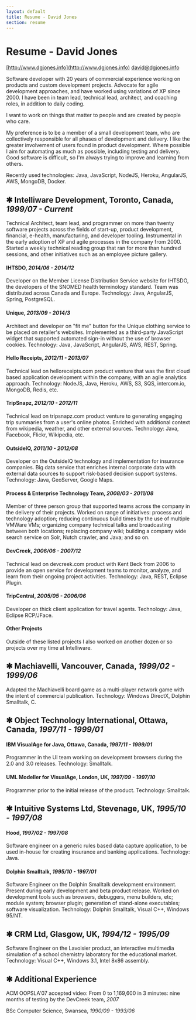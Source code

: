 ```yaml
---
layout: default
title: Resume - David Jones
section: resume
---
```


# Resume - David Jones

[http://www.dgjones.info](http://www.dgjones.info)  [david@dgjones.info](mailto:david@dgjones.info)

Software developer with 20 years of commercial experience working on products and custom development projects. Advocate for agile development approaches, and have worked using variations of XP since 2000. I have been in team lead, technical lead, architect, and coaching roles, in addition to daily coding.

I want to work on things that matter to people and are created by people who care.

My preference is to be a member of a small development team, who are collectively responsible for all phases of development and delivery. I like the greater involvement of users found in product development. Where possible I aim for automating as much as possible, including testing and delivery. Good software is difficult, so I'm always trying to improve and learning from others.

Recently used technologies: Java, JavaScript, NodeJS, Heroku, AngularJS, AWS, MongoDB, Docker.


## &#10033; Intelliware Development, Toronto, Canada, _1999/07 - Current_

Technical Architect, team lead, and programmer on more than twenty software projects across the fields of start-up, product development, financial, e-health, manufacturing, and developer tooling. Instrumental in the early adoption of XP and agile processes in the company from 2000. Started a weekly technical reading group that ran for more than hundred sessions, and other initiatives such as an employee picture gallery.

#### IHTSDO, _2014/06 - 2014/12_
Developer on the Member License Distribution Service website for IHTSDO, the developers of the SNOMED health terminology standard. Team was distributed across Canada and Europe. Technology: Java, AngularJS, Spring, PostgreSQL.

#### Unique, _2013/09 - 2014/3_
Architect and developer on "fit me" button for the Unique clothing service to be placed on retailer's websites. Implemented as a third-party JavaScript widget that supported automated sign-in without the use of browser cookies. Technology: Java, JavaScript, AngularJS, AWS, REST, Spring.

#### Hello Receipts, _2012/11 - 2013/07_
Technical lead on helloreceipts.com product venture that was the first cloud based application development within the company, with an agile analytics approach. Technology: NodeJS, Java, Heroku, AWS, S3, SQS, intercom.io, MongoDB, Redis, etc.

#### TripSnapz, _2012/10 - 2012/11_

Technical lead on tripsnapz.com product venture to generating engaging trip summaries from a user's online photos. Enriched with additional context from wikipedia, weather, and other external sources. Technology: Java, Facebook, Flickr, Wikipedia, etc.

#### OutsideIQ, _2011/10 - 2012/08_
Developer on the OutsideIQ technology and implementation for insurance companies. Big data service that enriches internal corporate data with external data sources to support risk-based decision support systems. Technology: Java, GeoServer, Google Maps.

#### Process & Enterprise Technology Team, _2008/03 - 2011/08_

Member of three person group that supported teams across the company in the delivery of their projects. Worked on range of initiatives: process and technology adoption; reducing continuous build times by the use of multiple VMWare VMs; organizing company technical talks and broadcasting between both locations; replacing company wiki; building a company wide search service on Solr, Nutch crawler, and Java; and so on.

#### DevCreek, _2006/06 - 2007/12_
Technical lead on devcreek.com product with Kent Beck from 2006 to provide an open service for development teams to monitor, analyze, and learn from their ongoing project activities. Technology: Java, REST, Eclipse Plugin.

#### TripCentral, _2005/05 - 2006/06_

Developer on thick client application for travel agents. Technology: Java, Eclipse RCP/JFace.

#### Other Projects

Outside of these listed projects I also worked on another dozen or so projects over my time at Intelliware.


## &#10033; Machiavelli, Vancouver, Canada, _1999/02 - 1999/06_

Adapted the Machiavelli board game as a multi-player network game with the intent of commercial publication. Technology: Windows DirectX, Dolphin Smalltalk, C.


## &#10033; Object Technology International, Ottawa, Canada, _1997/11 - 1999/01_

#### IBM VisualAge for Java, Ottawa, Canada, _1997/11 - 1999/01_

Programmer in the UI team working on development browsers during the 2.0 and 3.0 releases. Technology: Smalltalk.

#### UML Modeller for VisualAge, London, UK, _1997/09 - 1997/10_

Programmer prior to the initial release of the product. Technology: Smalltalk.


## &#10033; Intuitive Systems Ltd, Stevenage, UK, _1995/10 - 1997/08_

#### Hood, _1997/02 - 1997/08_

Software engineer on a generic rules based data capture application, to be used in-house for creating insurance and banking applications. Technology: Java.

#### Dolphin Smalltalk, _1995/10 - 1997/01_

Software Engineer on the Dolphin Smalltalk development environment. Present during early development and beta product release. Worked on development tools such as browsers, debuggers, menu builders, etc; module system; browser plugin; generation of stand-alone executables; software visualization.
Technology: Dolphin Smalltalk, Visual C++, Windows 95/NT.


## &#10033; CRM Ltd, Glasgow, UK, _1994/12 - 1995/09_

Software Engineer on the Lavoisier product, an interactive multimedia simulation of a school chemistry laboratory for the educational market. Technology: Visual C++, Windows 3.1, Intel 8x86 assembly.


## &#10033; Additional Experience

ACM OOPSLA'07 accepted video: From 0 to 1,169,600 in 3 minutes: nine months of testing by the DevCreek team, _2007_

BSc Computer Science, Swansea, _1990/09 - 1993/06_


